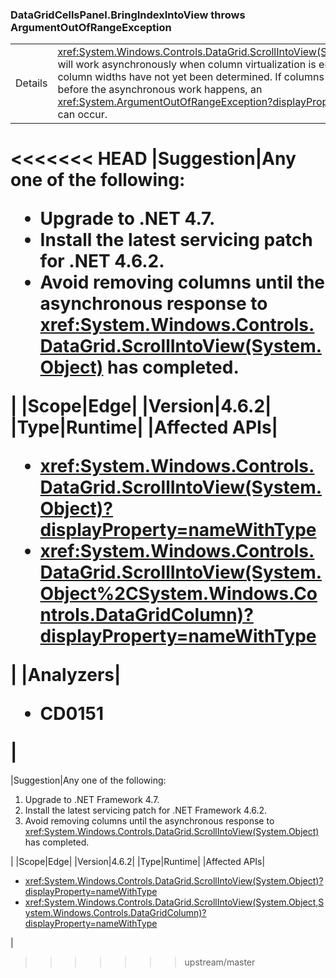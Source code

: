 ### DataGridCellsPanel.BringIndexIntoView throws ArgumentOutOfRangeException

|   |   |
|---|---|
|Details|<xref:System.Windows.Controls.DataGrid.ScrollIntoView(System.Object)> will work asynchronously when column virtualization is enabled but the column widths have not yet been determined.  If columns are removed before the asynchronous work happens, an <xref:System.ArgumentOutOfRangeException?displayProperty=name> can occur.|
<<<<<<< HEAD
|Suggestion|Any one of the following:<ul><li>Upgrade to .NET 4.7.</li><li>Install the latest servicing patch for .NET 4.6.2.</li><li>Avoid removing columns until the asynchronous response to <xref:System.Windows.Controls.DataGrid.ScrollIntoView(System.Object)> has completed.</li></ul>|
|Scope|Edge|
|Version|4.6.2|
|Type|Runtime|
|Affected APIs|<ul><li><xref:System.Windows.Controls.DataGrid.ScrollIntoView(System.Object)?displayProperty=nameWithType></li><li><xref:System.Windows.Controls.DataGrid.ScrollIntoView(System.Object%2CSystem.Windows.Controls.DataGridColumn)?displayProperty=nameWithType></li></ul>|
|Analyzers|<ul><li>CD0151</li></ul>|
=======
|Suggestion|Any one of the following:<ol><li>Upgrade to .NET Framework 4.7.</li><li>Install the latest servicing patch for .NET Framework 4.6.2.</li><li>Avoid removing columns until the asynchronous response to <xref:System.Windows.Controls.DataGrid.ScrollIntoView(System.Object)> has completed.</li></ol>|
|Scope|Edge|
|Version|4.6.2|
|Type|Runtime|
|Affected APIs|<ul><li><xref:System.Windows.Controls.DataGrid.ScrollIntoView(System.Object)?displayProperty=nameWithType></li><li><xref:System.Windows.Controls.DataGrid.ScrollIntoView(System.Object,System.Windows.Controls.DataGridColumn)?displayProperty=nameWithType></li></ul>|
>>>>>>> upstream/master

